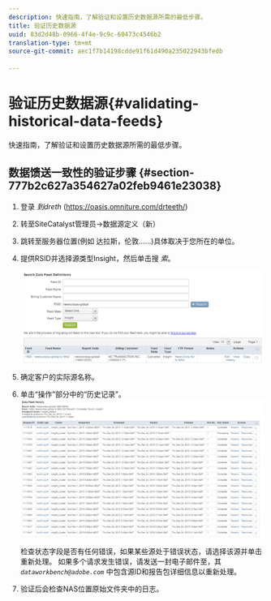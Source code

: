 ```yaml
---
description: 快速指南，了解验证和设置历史数据源所需的最低步骤。
title: 验证历史数据源
uuid: 83d2d48b-0966-4f4e-9c9c-60473c4546b2
translation-type: tm+mt
source-git-commit: aec1f7b14198cdde91f61d490a235022943bfedb

---
```



# 验证历史数据源{#validating-historical-data-feeds}

快速指南，了解验证和设置历史数据源所需的最低步骤。

## 数据馈送一致性的验证步骤 {#section-777b2c627a354627a02feb9461e23038}

1. 登录 *到dreth* (https://oasis.omniture.com/drteeth/)
1. 转至SiteCatalyst管理员->数据源定义（新）
1. 跳转至服务器位置(例如 达拉斯，伦敦……)具体取决于您所在的单位。
1. 提供RSID并选择源类型Insight，然后单击搜 *索*。

   ![](assets/dwb_impl_historical.png)

1. 确定客户的实际源名称。
1. 单击“操作”部分中的“历史记录”。 ![](assets/dwb_impl_historical1.png)

   检查状态字段是否有任何错误，如果某些源处于错误状态，请选择该源并单击重新处理。 如果多个请求发生错误，请发送一封电子邮件至，其 *`dataworkbench@adobe.com`* 中包含源ID和报告包详细信息以重新处理。

1. 验证后会检查NAS位置原始文件夹中的日志。

